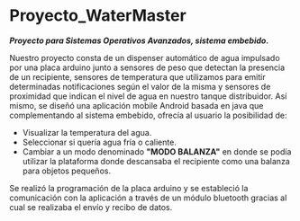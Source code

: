 # Proyecto_WaterMaster

***Proyecto para Sistemas Operativos Avanzados, sistema embebido.***

Nuestro proyecto consta de un dispenser automático de agua impulsado por una placa arduino junto a sensores de peso que detectan la presencia de un recipiente, sensores de temperatura que utilizamos para emitir determinadas notificaciones según el valor de la misma y sensores de proximidad que indican el nivel de agua en nuestro tanque distribuidor.
Así mismo, se diseñó una aplicación mobile Android basada en java que complementando al sistema embebido, ofrecía al usuario la posibilidad de:

 - Visualizar la temperatura del agua. 
 - Seleccionar si quería agua fría o caliente.
 - Cambiar a un modo denominado **"MODO BALANZA"** en donde se podía utilizar la plataforma donde descansaba el recipiente como una balanza para objetos pequeños.

Se realizó la programación de la placa arduino y se estableció la comunicación con la aplicación a través de un módulo bluetooth gracias al cual se realizaba el envío y recibo de datos.
